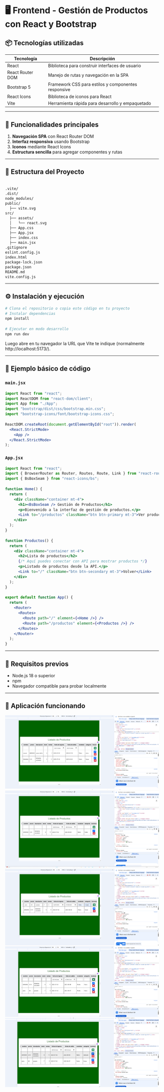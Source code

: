 
# 🖥️ Frontend - Gestión de Productos con React y Bootstrap

## 📦 Tecnologías utilizadas

| Tecnología            | Descripción                                              |
|----------------------|----------------------------------------------------------|
| React                | Biblioteca para construir interfaces de usuario         |
| React Router DOM     | Manejo de rutas y navegación en la SPA                |
| Bootstrap 5          | Framework CSS para estilos y componentes responsive     |
| React Icons          | Biblioteca de iconos para React                            |
| Vite                 | Herramienta rápida para desarrollo y empaquetado        |

---

## 🚀 Funcionalidades principales

1. **Navegación SPA** con React Router DOM  
2. **Interfaz responsiva** usando Bootstrap  
3. **Iconos** mediante React Icons  
4. **Estructura sencilla** para agregar componentes y rutas  

---

## 📁 Estructura del Proyecto

```

.vite/
.dist/
node_modules/
public/
  ├── vite.svg
src/
  ├── assets/
  │   └── react.svg
  ├── App.css
  ├── App.jsx
  ├── index.css
  ├── main.jsx
.gitignore
eslint.config.js
index.html
package-lock.json
package.json
README.md
vite.config.js

```

---

## ⚙️ Instalación y ejecución

```bash
# Clona el repositorio o copia este código en tu proyecto
# Instalar dependencias
npm install

# Ejecutar en modo desarrollo
npm run dev
```

Luego abre en tu navegador la URL que Vite te indique (normalmente http://localhost:5173/).

---

## 📄 Ejemplo básico de código

### `main.jsx`

```jsx
import React from "react";
import ReactDOM from "react-dom/client";
import App from "./App";
import "bootstrap/dist/css/bootstrap.min.css";
import "bootstrap-icons/font/bootstrap-icons.css";

ReactDOM.createRoot(document.getElementById("root")).render(
  <React.StrictMode>
    <App />
  </React.StrictMode>
);
```

### `App.jsx`

```jsx
import React from "react";
import { BrowserRouter as Router, Routes, Route, Link } from "react-router-dom";
import { BsBoxSeam } from "react-icons/bs";

function Home() {
  return (
    <div className="container mt-4">
      <h1><BsBoxSeam /> Gestión de Productos</h1>
      <p>Bienvenido a la interfaz de gestión de productos.</p>
      <Link to="/productos" className="btn btn-primary mt-3">Ver productos</Link>
    </div>
  );
}

function Productos() {
  return (
    <div className="container mt-4">
      <h2>Lista de productos</h2>
      {/* Aquí puedes conectar con API para mostrar productos */}
      <p>Listado de productos desde la API.</p>
      <Link to="/" className="btn btn-secondary mt-3">Volver</Link>
    </div>
  );
}

export default function App() {
  return (
    <Router>
      <Routes>
        <Route path="/" element={<Home />} />
        <Route path="/productos" element={<Productos />} />
      </Routes>
    </Router>
  );
}
```




---

## 📝 Requisitos previos

* Node.js 18 o superior  
* npm  
* Navegador compatible para probar localmente

---

## 📲 Aplicación funcionando

![Captura 1](foto/Captura%20de%20pantalla%202025-07-06%20002002.png)
![Captura 2](foto/Captura%20de%20pantalla%202025-07-06%20002045.png)
![Captura 3](foto/Captura%20de%20pantalla%202025-07-06%20002149.png)
![Captura 4](foto/Captura%20de%20pantalla%202025-07-06%20002204.png)
![Captura 5](foto/Captura%20de%20pantalla%202025-07-06%20002516.png)


